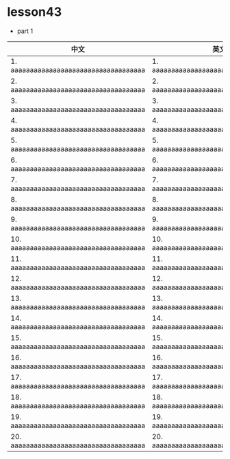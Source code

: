 
# lesson43

- part 1

| 中文                                    | 英文                                    |
| --------------------------------------- | --------------------------------------- |
| 1. aaaaaaaaaaaaaaaaaaaaaaaaaaaaaaaaaaa  | 1. aaaaaaaaaaaaaaaaaaaaaaaaaaaaaaaaaaa  |
| 2. aaaaaaaaaaaaaaaaaaaaaaaaaaaaaaaaaaa  | 2. aaaaaaaaaaaaaaaaaaaaaaaaaaaaaaaaaaa  |
| 3. aaaaaaaaaaaaaaaaaaaaaaaaaaaaaaaaaaa  | 3. aaaaaaaaaaaaaaaaaaaaaaaaaaaaaaaaaaa  |
| 4. aaaaaaaaaaaaaaaaaaaaaaaaaaaaaaaaaaa  | 4. aaaaaaaaaaaaaaaaaaaaaaaaaaaaaaaaaaa  |
| 5. aaaaaaaaaaaaaaaaaaaaaaaaaaaaaaaaaaa  | 5. aaaaaaaaaaaaaaaaaaaaaaaaaaaaaaaaaaa  |
| 6. aaaaaaaaaaaaaaaaaaaaaaaaaaaaaaaaaaa  | 6. aaaaaaaaaaaaaaaaaaaaaaaaaaaaaaaaaaa  |
| 7. aaaaaaaaaaaaaaaaaaaaaaaaaaaaaaaaaaa  | 7. aaaaaaaaaaaaaaaaaaaaaaaaaaaaaaaaaaa  |
| 8. aaaaaaaaaaaaaaaaaaaaaaaaaaaaaaaaaaa  | 8. aaaaaaaaaaaaaaaaaaaaaaaaaaaaaaaaaaa  |
| 9. aaaaaaaaaaaaaaaaaaaaaaaaaaaaaaaaaaa  | 9. aaaaaaaaaaaaaaaaaaaaaaaaaaaaaaaaaaa  |
| 10. aaaaaaaaaaaaaaaaaaaaaaaaaaaaaaaaaaa | 10. aaaaaaaaaaaaaaaaaaaaaaaaaaaaaaaaaaa |
| 11. aaaaaaaaaaaaaaaaaaaaaaaaaaaaaaaaaaa | 11. aaaaaaaaaaaaaaaaaaaaaaaaaaaaaaaaaaa |
| 12. aaaaaaaaaaaaaaaaaaaaaaaaaaaaaaaaaaa | 12. aaaaaaaaaaaaaaaaaaaaaaaaaaaaaaaaaaa |
| 13. aaaaaaaaaaaaaaaaaaaaaaaaaaaaaaaaaaa | 13. aaaaaaaaaaaaaaaaaaaaaaaaaaaaaaaaaaa |
| 14. aaaaaaaaaaaaaaaaaaaaaaaaaaaaaaaaaaa | 14. aaaaaaaaaaaaaaaaaaaaaaaaaaaaaaaaaaa |
| 15. aaaaaaaaaaaaaaaaaaaaaaaaaaaaaaaaaaa | 15. aaaaaaaaaaaaaaaaaaaaaaaaaaaaaaaaaaa |
| 16. aaaaaaaaaaaaaaaaaaaaaaaaaaaaaaaaaaa | 16. aaaaaaaaaaaaaaaaaaaaaaaaaaaaaaaaaaa |
| 17. aaaaaaaaaaaaaaaaaaaaaaaaaaaaaaaaaaa | 17. aaaaaaaaaaaaaaaaaaaaaaaaaaaaaaaaaaa |
| 18. aaaaaaaaaaaaaaaaaaaaaaaaaaaaaaaaaaa | 18. aaaaaaaaaaaaaaaaaaaaaaaaaaaaaaaaaaa |
| 19. aaaaaaaaaaaaaaaaaaaaaaaaaaaaaaaaaaa | 19. aaaaaaaaaaaaaaaaaaaaaaaaaaaaaaaaaaa |
| 20. aaaaaaaaaaaaaaaaaaaaaaaaaaaaaaaaaaa | 20. aaaaaaaaaaaaaaaaaaaaaaaaaaaaaaaaaaa |
